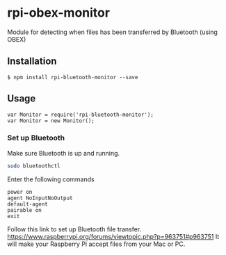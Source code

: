 # rpi-obex-monitor
Module for detecting when files has been transferred by Bluetooth (using OBEX)

## Installation
	$ npm install rpi-bluetooth-monitor --save


## Usage

    var Monitor = require('rpi-bluetooth-monitor');
    var Monitor = new Monitor();


### Set up Bluetooth

Make sure Bluetooth is up and running.

````bash
sudo bluetoothctl
````

Enter the following commands

    power on
    agent NoInputNoOutput
    default-agent
    pairable on
    exit

Follow this link to set up Bluetooth file transfer. https://www.raspberrypi.org/forums/viewtopic.php?p=963751#p963751
It will make your Raspberry Pi accept files from your Mac or PC.
